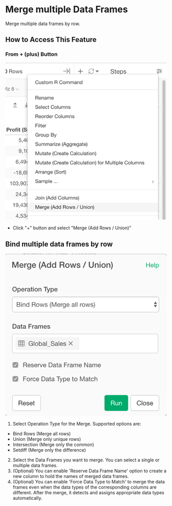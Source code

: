 # Merge multiple Data Frames
Merge multiple data frames by row.

## How to Access This Feature

### From + (plus) Button
![](images/command-bind-rows-df-menu.png)

* Click "+" button and select "Merge (Add Rows / Union)"

## Bind multiple data frames by row

![](images/bind_rows.png)

1. Select Operation Type for the Merge. Supported options are:

- Bind Rows (Merge all rows)
- Union (Merge only unique rows)
- Intersection (Merge only the common)
- Setdiff (Merge only the difference)

2. Select the Data Frames you want to merge. You can select a single or multiple data frames.
3. (Optional) You can enable 'Reserve Data Frame Name' option to create a new column to hold the names of merged data frames.
4. (Optional) You can enable 'Force Data Type to Match' to merge the data frames even when the data types of the corresponding columns are different. After the merge, it detects and assigns appropriate data types automatically.
